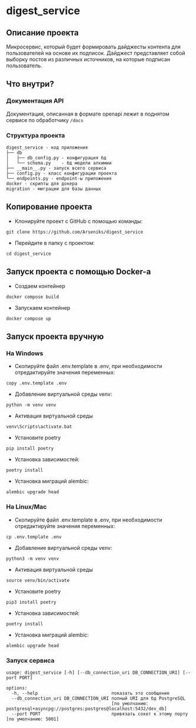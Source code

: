 # digest_service

## Описание проекта
Микросервис, который будет формировать дайджесты контента для
пользователей на основе их подписок. Дайджест представляет 
собой выборку постов из различных источников, на которые подписан пользователь.

## Что внутри?
### Документация API
Документация, описанная в формате openapi лежит в поднятом сервисе по обработчику `/docs`
### Структура проекта
```
digest_service - код приложения
├── db
│   ├── db_config.py - конфигурация бд
│   └── schema.py    - бд модели алхимии
├── __main__.py - запуск всего сервиса
├── config.py - класс конфигурации проекта
└── endpoints.py - endpoint-ы приложения
docker - скрипты для докера
migration - миграции для базы данных
```

## Копирование проекта
- Клонируйте проект с GitHub с помощью команды:
```commandline
git clone https://github.com/Arseniks/digest_service
```
- Перейдите в папку с проектом:
```commandline
cd digest_service
```

## Запуск проекта с помощью Docker-a
- Создаем контейнер
```
docker compose build
```
- Запускаем контейнер
```
docker compose up 
```

## Запуск проекта вручную
### На Windows
- Скопируйте файл .env.template в .env, при необходимости отредактируйте 
  значения переменных:
```
copy .env.template .env
``` 
- Добавление виртуальной среды venv:
```
python -m venv venv
``` 
- Активация виртуальной среды
```
venv\Scripts\activate.bat
``` 
- Установите poetry
```
pip install poetry
```
- Установка зависимостей:
```
poetry install
```
- Установка миграций alembic:
```
alembic upgrade head
```
### На Linux/Mac
- Скопируйте файл .env.template в .env, при необходимости отредактируйте значения переменных:
```
cp .env.template .env
```
- Добавление виртуальной среды venv:
```
python3 -m venv venv
```
- Активация виртуальной среды
```
source venv/bin/activate
```
- Установите poetry
```
pip3 install poetry
```
- Установка зависимостей:
```
poetry install
```
- Установка миграций alembic:
```
alembic upgrade head
```
### Запуск сервиса
    usage: digest_service [-h] [--db_connection_uri DB_CONNECTION_URI] [--port PORT]
      
    options:
      -h, --help                            показать это сообщение
      --db_connection_uri DB_CONNECTION_URI полный URI для бд PostgreSQL 
                                            [по умолчанию: postgresql+asyncpg://postgres:postgres@localhost:5432/dev_db]
      --port PORT                           привязать сокет к этому порту [по умолчанию: 5001]
